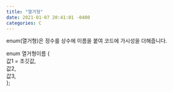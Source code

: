 ```yaml
---
title: "열거형"
date: 2021-01-07 20:41:01 -0400
categories: C
---
```

  
enum(열거형)은 정수를 상수에 이름을 붙여 코드에 가시성을 더해줍니다.  
  
enum 열거형이름 {  
    값1 = 초깃값,  
    값2,  
    값3,  
};
